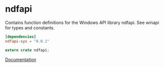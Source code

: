 # ndfapi #
Contains function definitions for the Windows API library ndfapi. See winapi for types and constants.

```toml
[dependencies]
ndfapi-sys = "0.0.1"
```

```rust
extern crate ndfapi;
```

[Documentation](https://retep998.github.io/doc/ndfapi/)
